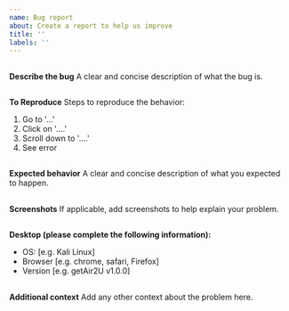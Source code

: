 ```yaml
---
name: Bug report
about: Create a report to help us improve
title: ''
labels: ''
---
```

##
**Describe the bug**
A clear and concise description of what the bug is.
##
**To Reproduce**
Steps to reproduce the behavior:
1. Go to '...'
2. Click on '....'
3. Scroll down to '....'
4. See error
##
**Expected behavior**
A clear and concise description of what you expected to happen.
##
**Screenshots**
If applicable, add screenshots to help explain your problem.
##
**Desktop (please complete the following information):**
 - OS: [e.g. Kali Linux]
 - Browser [e.g. chrome, safari, Firefox]
 - Version [e.g. getAir2U v1.0.0]
##
**Additional context**
Add any other context about the problem here.
#
